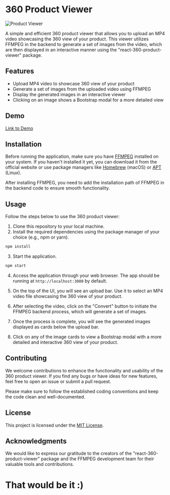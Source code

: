 # 360 Product Viewer

![Product Viewer](https://i.ibb.co/pLB9MXY/360-view.gif)

A simple and efficient 360 product viewer that allows you to upload an MP4 video showcasing the 360 view of your product. This viewer utilizes FFMPEG in the backend to generate a set of images from the video, which are then displayed in an interactive manner using the "react-360-product-viewer" package.

## Features

- Upload MP4 video to showcase 360 view of your product
- Generate a set of images from the uploaded video using FFMPEG
- Display the generated images in an interactive viewer
- Clicking on an image shows a Bootstrap modal for a more detailed view

## Demo

[Link to Demo](link_to_live_demo_if_available)

## Installation

Before running the application, make sure you have [FFMPEG](https://www.ffmpeg.org/) installed on your system. If you haven't installed it yet, you can download it from the official website or use package managers like [Homebrew](https://brew.sh/) (macOS) or [APT](https://wiki.debian.org/Apt) (Linux).

After installing FFMPEG, you need to add the installation path of FFMPEG in the backend code to ensure smooth functionality.

## Usage

Follow the steps below to use the 360 product viewer:

1. Clone this repository to your local machine.
2. Install the required dependencies using the package manager of your choice (e.g., npm or yarn).

```bash
npm install
```

3. Start the application.

```bash
npm start
```

4. Access the application through your web browser. The app should be running at `http://localhost:3000` by default.

5. On the top of the UI, you will see an upload bar. Use it to select an MP4 video file showcasing the 360 view of your product.

6. After selecting the video, click on the "Convert" button to initiate the FFMPEG backend process, which will generate a set of images.

7. Once the process is complete, you will see the generated images displayed as cards below the upload bar.

8. Click on any of the image cards to view a Bootstrap modal with a more detailed and interactive 360 view of your product.

## Contributing

We welcome contributions to enhance the functionality and usability of the 360 product viewer. If you find any bugs or have ideas for new features, feel free to open an issue or submit a pull request.

Please make sure to follow the established coding conventions and keep the code clean and well-documented.

## License

This project is licensed under the [MIT License](link_to_license_file_if_any).

## Acknowledgments

We would like to express our gratitude to the creators of the "react-360-product-viewer" package and the FFMPEG development team for their valuable tools and contributions.


# That would be it :)
